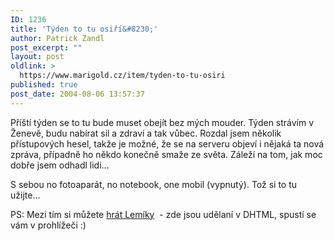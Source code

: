 ```yaml
---
ID: 1236
title: 'Týden to tu osiří&#8230;'
author: Patrick Zandl
post_excerpt: ""
layout: post
oldlink: >
  https://www.marigold.cz/item/tyden-to-tu-osiri
published: true
post_date: 2004-08-06 13:57:37
---
```

<p>
Příští týden se to tu bude muset obejít bez mých mouder. Týden strávím v Ženevě, budu nabírat sil a zdraví a tak vůbec. Rozdal jsem několik přístupových hesel, takže je možné, že se na serveru objeví i nějaká ta nová zpráva, případně ho někdo konečně smaže ze světa. Záleží na tom, jak moc dobře jsem odhadl lidi... </p>
<p>
S sebou no fotoaparát, no notebook, one mobil (vypnutý). Tož si to tu užijte...</p>
<p>
PS: Mezi tím si můžete <a href="http://snesorama.net/flash/lemmings/index.html">hrát Lemíky</a>  - zde jsou udělaní v DHTML, spustí se vám v prohlížeči :)</p>
